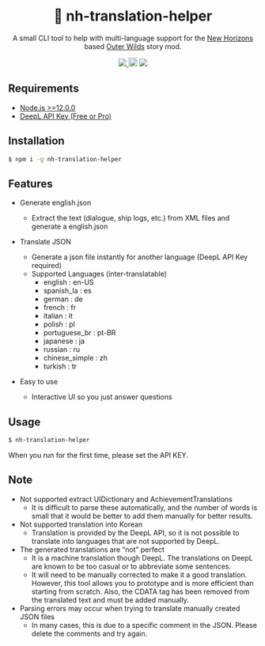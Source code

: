 <h1 align="center">📖 nh-translation-helper</h1>

<p align="center">
A small CLI tool to help with multi-language support for the <a href="https://nh.outerwildsmods.com">New Horizons</a> based <a href="https://www.mobiusdigitalgames.com/outer-wilds.html">Outer Wilds</a> story mod.
</p>
<p align="center">
  <a href="https://github.com/96-38/bitbank-trailing-stop/blob/master/LICENSE">
    <img src="https://img.shields.io/badge/license-MIT-green.svg" />
    <a href="https://badge.fury.io/js/nh-translation-helper"><img src="https://badge.fury.io/js/nh-translation-helper.svg" alt="npm version" height="18"></a>
  </a>
  <img src="https://user-images.githubusercontent.com/48713768/197670224-f408a47d-3781-48ea-acd4-8d8c57a7d66b.png"/>
</p>

## Requirements

- [Node.js >=12.0.0](https://nodejs.org/)
- [DeepL API Key (Free or Pro)](https://www.deepl.com/docs-api)

## Installation

```bash
$ npm i -g nh-translation-helper
```

## Features

- Generate english.json
  - Extract the text (dialogue, ship logs, etc.) from XML files and generate a english.json
- Translate JSON

  - Generate a json file instantly for another language (DeepL API Key required)
  - Supported Languages (inter-translatable)
    - english : en-US
    - spanish_la : es
    - german : de
    - french : fr
    - italian : it
    - polish : pl
    - portuguese_br : pt-BR
    - japanese : ja
    - russian : ru
    - chinese_simple : zh
    - turkish : tr

- Easy to use
  - Interactive UI so you just answer questions

## Usage

```bash
$ nh-translation-helper
```

When you run for the first time, please set the API KEY.

## Note

- Not supported extract UIDictionary and AchievementTranslations
  - It is difficult to parse these automatically, and the number of words is small that it would be better to add them manually for better results.
- Not supported translation into Korean
  - Translation is provided by the DeepL API, so it is not possible to translate into languages that are not supported by DeepL.
- The generated translations are “not” perfect
  - It is a machine translation though DeepL. The translations on DeepL are known to be too casual or to abbreviate some sentences.
  - It will need to be manually corrected to make it a good translation. However, this tool allows you to prototype and is more efficient than starting from scratch. Also, the CDATA tag has been removed from the translated text and must be added manually.
- Parsing errors may occur when trying to translate manually created JSON files
  - In many cases, this is due to a specific comment in the JSON. Please delete the comments and try again.
